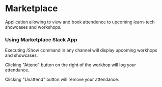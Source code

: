 # Marketplace

Application allowing to view and book attendence to upcoming learn-tech showcases and workshops.

### Using Marketplace Slack App

Executing /Show command in any channel will display upcoming workhops and showcases.

Clicking "Attend" button on the right of the workhop will log your attendance.

Clicking "Unattend" button will remove your attendance.
